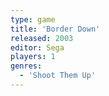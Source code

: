 ```yaml
---
type: game
title: 'Border Down'
released: 2003
editor: Sega
players: 1
genres:
  - 'Shoot Them Up'
---
```


